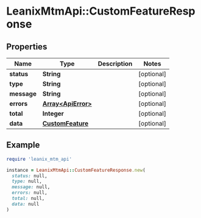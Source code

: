 # LeanixMtmApi::CustomFeatureResponse

## Properties

| Name | Type | Description | Notes |
| ---- | ---- | ----------- | ----- |
| **status** | **String** |  | [optional] |
| **type** | **String** |  | [optional] |
| **message** | **String** |  | [optional] |
| **errors** | [**Array&lt;ApiError&gt;**](ApiError.md) |  | [optional] |
| **total** | **Integer** |  | [optional] |
| **data** | [**CustomFeature**](CustomFeature.md) |  | [optional] |

## Example

```ruby
require 'leanix_mtm_api'

instance = LeanixMtmApi::CustomFeatureResponse.new(
  status: null,
  type: null,
  message: null,
  errors: null,
  total: null,
  data: null
)
```

